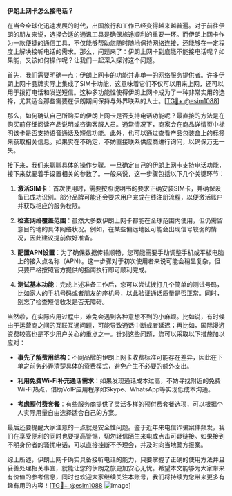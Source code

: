 **伊朗上网卡怎么接电话？**

在当今全球化迅速发展的时代，出国旅行和工作已经变得越来越普遍。对于前往伊朗的朋友来说，选择合适的通讯工具是确保旅途顺利的重要一环。而伊朗上网卡作为一款便捷的通信工具，不仅能够帮助您随时随地保持网络连接，还能够在一定程度上解决接听电话的需求。那么，问题来了：伊朗上网卡到底能不能接电话呢？如果能，又该如何操作呢？让我们一起深入探讨这个问题。

首先，我们需要明确一点：伊朗上网卡的功能并非单一的网络服务提供者。许多伊朗上网卡品牌实际上集成了SIM卡功能，这意味着它们不仅可以用来上网，还可以用于拨打电话和发送短信。这种多功能性使得伊朗上网卡成为了一种非常实用的选择，尤其适合那些需要在伊朗期间保持与外界联系的人士。[[TG💪+ @esim1088](https://t.me/s/esim1088)]

那么，如何确认自己所购买的伊朗上网卡是否支持电话功能呢？最直接的方法是在购买前仔细阅读产品说明或咨询客服人员。通常情况下，商家会在商品详情页中标明该卡是否支持语音通话及短信功能。此外，也可以通过查看产品包装盒上的标签来获取相关信息。如果实在不确定，不妨直接联系供应商进行询问，以确保万无一失。

接下来，我们来聊聊具体的操作步骤。一旦确定自己的伊朗上网卡支持电话功能，接下来就要着手设置相关的参数了。一般来说，这一步骤包括以下几个关键环节：

1. **激活SIM卡**：首次使用时，需要按照说明书的要求正确安装SIM卡，并确保设备已成功识别。部分品牌可能还会要求用户完成在线注册流程，以便激活账户并获取相应的服务权限。

2. **检查网络覆盖范围**：虽然大多数伊朗上网卡都能在全球范围内使用，但仍需留意目的地的具体网络状况。例如，在某些偏远地区可能会出现信号较弱的情况，因此建议提前做好准备。

3. **配置APN设置**：为了确保数据传输顺畅，您可能需要手动调整手机或平板电脑上的接入点名称（APN）。这一步骤对于初次使用者来说可能会稍显复杂，但只要严格按照官方提供的指南执行即可顺利完成。

4. **测试基本功能**：完成上述准备工作后，您可以尝试拨打几个简单的测试号码，比如家人的手机号码或者朋友的座机号，以此验证通话质量是否正常。同时，别忘了检查短信收发是否无障碍。

当然啦，在实际应用过程中，难免会遇到各种意想不到的小麻烦。比如说，有时候由于运营商之间的互联互通问题，可能导致通话中断或者延迟；再比如，国际漫游资费较高也是不少用户关心的重点之一。针对这些问题，您可以采取以下措施加以应对：

- **事先了解费用结构**：不同品牌的伊朗上网卡收费标准可能存在差异，因此在下单之前务必弄清楚具体的资费模式，避免产生不必要的额外支出。
  
- **利用免费Wi-Fi补充通话需求**：如果发现通话成本过高，不妨寻找附近的免费Wi-Fi热点，借助VoIP应用程序如Skype、WhatsApp等实现低成本沟通。

- **考虑预付费套餐**：有些服务商提供了灵活多样的预付费套餐选项，可以根据个人实际用量自由选择适合自己的方案。

最后还要提醒大家注意的一点就是安全性问题。鉴于近年来电信诈骗案件频发，我们在享受便利的同时也要提高警惕，切勿轻信陌生来电或点击可疑链接。如果接到不明身份者的骚扰电话，可以直接挂断不予理会，并及时向当地警方报案。

综上所述，伊朗上网卡确实具备接听电话的能力，只要掌握了正确的使用方法并且妥善处理相关事宜，就能让您的伊朗之旅更加安心无忧。希望本文能够为大家带来有价值的参考信息，同时也欢迎大家继续关注本账号，我们将持续为您带来更多有趣有用的内容！[[TG💪+ @esim1088](https://t.me/s/esim1088) ![Image](https://i.postimg.cc/4NQfJmqS/Snipaste-2025-05-13-00-14-12.png)]